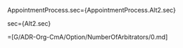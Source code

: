 AppointmentProcess.sec={AppointmentProcess.Alt2.sec}

sec={Alt2.sec}

=[G/ADR-Org-CmA/Option/NumberOfArbitrators/0.md]